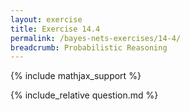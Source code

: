 ```yaml
---
layout: exercise
title: Exercise 14.4
permalink: /bayes-nets-exercises/14-4/
breadcrumb: Probabilistic Reasoning
---
```


{% include mathjax_support %}

<div><i class="arrow-up" data-chapter="bayes-nets-exercises" data-exercise="ex_4" data-rating="0"></i></div>
{% include_relative question.md %}
